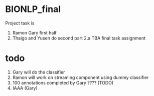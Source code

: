 # BIONLP_final

Project task is 
 1. Ramon Gary first half 
 2. Thaigo and Yusen  do second part
   2.a TBA  final task assignment 

# todo 
1.  Gary will do the classifier 
2.  Ramon will work on streaming component using dummy classifier 
3.  100 annotations completed by
   Gary
   ???? (TODO)
4. IAAA (Gary)
